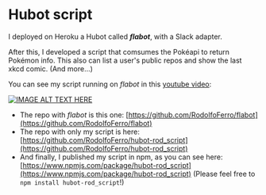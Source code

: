# Hubot script

I deployed on Heroku a Hubot called ***flabot***, with a Slack adapter. 

After this, I developed a script that comsumes the Pokéapi to return Pokémon info. This also can list a user's public repos and show the last xkcd comic. (And more...)

You can see my script running on *flabot* in this [youtube video](https://www.youtube.com/watch?v=esixqadotyI):

[![IMAGE ALT TEXT HERE](https://img.youtube.com/vi/esixqadotyI/0.jpg)](https://www.youtube.com/watch?v=esixqadotyI)

- The repo with *flabot* is this one: [https://github.com/RodolfoFerro/flabot](https://github.com/RodolfoFerro/flabot)
- The repo with only my script is here: [https://github.com/RodolfoFerro/hubot-rod_script](https://github.com/RodolfoFerro/hubot-rod_script)
- And finally, I published my script in npm, as you can see here: [https://www.npmjs.com/package/hubot-rod_script](https://www.npmjs.com/package/hubot-rod_script)
  (Please feel free to `npm install hubot-rod_script`!)
